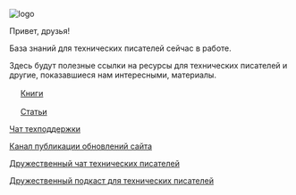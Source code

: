 ![logo](/assets/logo.jpg)

Привет, друзья!

База знаний для технических писателей сейчас в работе.

Здесь будут полезные ссылки на ресурсы для технических писателей и другие, показавшиеся нам интересными, материалы.

<img src="https://raw.githubusercontent.com/FortAwesome/Font-Awesome/6.x/svgs/solid/book.svg" width="16"> [Книги](./books.md)

<i class="fa-regular fa-newspaper"></i>

<img src="https://raw.githubusercontent.com/FortAwesome/Font-Awesome/6.x/svgs/solid/newspaper.svg" width="16"> [Статьи](./articles.md)

[Чат техподдержки](https://t.me/+aRIgLMsXxxJiYTQy)

[Канал публикации обновлений сайта](https://t.me/techwriterknowledgebase)

[Дружественный чат технических писателей](https://t.me/technicalwriters)

[Дружественный подкаст для технических писателей](https://t.me/techwritersays)
